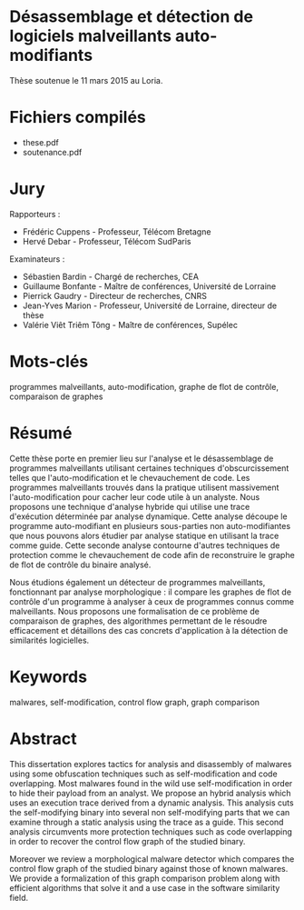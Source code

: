 # Désassemblage et détection de logiciels malveillants auto-modifiants

Thèse soutenue le 11 mars 2015 au Loria.

# Fichiers compilés
- these.pdf
- soutenance.pdf

# Jury
Rapporteurs :
- Frédéric Cuppens - Professeur, Télécom Bretagne
- Hervé Debar - Professeur, Télécom SudParis

Examinateurs :
- Sébastien Bardin - Chargé de recherches, CEA
- Guillaume Bonfante - Maître de conférences, Université de Lorraine
- Pierrick Gaudry - Directeur de recherches, CNRS
- Jean-Yves Marion - Professeur, Université de Lorraine, directeur de thèse
- Valérie Viêt Triêm Tông - Maître de conférences, Supélec

# Mots-clés
programmes malveillants, auto-modification, graphe de flot de contrôle, comparaison de graphes

# Résumé
Cette thèse porte en premier lieu sur l'analyse et le désassemblage de programmes malveillants utilisant certaines techniques d'obscurcissement telles que l'auto-modification et le chevauchement de code. Les programmes malveillants trouvés dans la pratique utilisent massivement l'auto-modification pour cacher leur code utile à  un analyste. Nous proposons une technique d'analyse hybride qui utilise une trace d'exécution déterminée par analyse dynamique. Cette analyse découpe le programme auto-modifiant en plusieurs sous-parties non auto-modifiantes que nous pouvons alors étudier par analyse statique en utilisant la trace comme guide. Cette seconde analyse contourne d'autres techniques de protection comme le chevauchement de code afin de reconstruire le graphe de flot de contrôle du binaire analysé.

Nous étudions également un détecteur de programmes malveillants, fonctionnant par analyse morphologique : il compare les graphes de flot de contrôle d'un programme à analyser à ceux de programmes connus comme malveillants. Nous proposons une formalisation de ce problème de comparaison de graphes, des algorithmes permettant de le résoudre efficacement et détaillons des cas concrets d'application à la détection de similarités logicielles.

# Keywords
malwares, self-modification, control flow graph, graph comparison

# Abstract
This dissertation explores tactics for analysis and disassembly of malwares using some obfuscation techniques such as self-modification and code overlapping. Most malwares found in the wild use self-modification in order to hide their payload from an analyst. We propose an hybrid analysis which uses an execution trace derived from a dynamic analysis. This analysis cuts the self-modifying binary into several non self-modifying parts that we can examine through a static analysis using the trace as a guide. This second analysis circumvents more protection techniques such as code overlapping in order to recover the control flow graph of the studied binary.

Moreover we review a morphological malware detector which compares the control flow graph of the studied binary against those of known malwares. We provide a formalization of this graph comparison problem along with efficient algorithms that solve it and a use case in the software similarity field.
